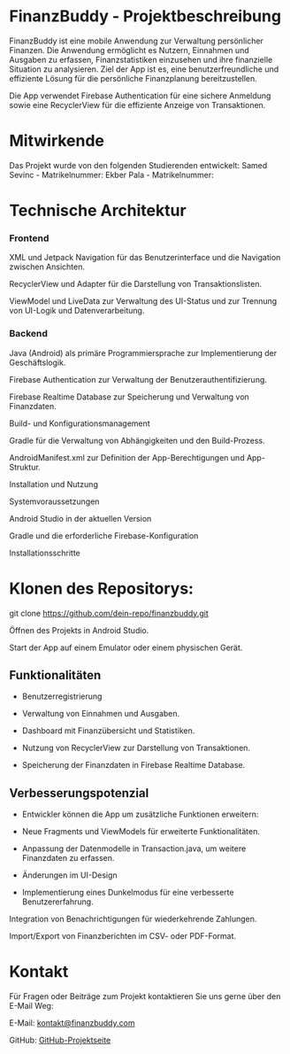 # FinanzBuddy - Projektbeschreibung


FinanzBuddy ist eine mobile Anwendung zur Verwaltung persönlicher Finanzen. Die Anwendung ermöglicht es Nutzern, Einnahmen und Ausgaben zu erfassen, Finanzstatistiken einzusehen und ihre finanzielle Situation zu analysieren. Ziel der App ist es, eine benutzerfreundliche und effiziente Lösung für die persönliche Finanzplanung bereitzustellen.

Die App verwendet Firebase Authentication für eine sichere Anmeldung sowie eine RecyclerView für die effiziente Anzeige von Transaktionen.

# Mitwirkende

Das Projekt wurde von den folgenden Studierenden entwickelt:
Samed Sevinc - Matrikelnummer:
Ekber Pala - Matrikelnummer: 



# Technische Architektur

### Frontend

XML und Jetpack Navigation für das Benutzerinterface und die Navigation zwischen Ansichten.

RecyclerView und Adapter für die Darstellung von Transaktionslisten.

ViewModel und LiveData zur Verwaltung des UI-Status und zur Trennung von UI-Logik und Datenverarbeitung.

### Backend

Java (Android) als primäre Programmiersprache zur Implementierung der Geschäftslogik.

Firebase Authentication zur Verwaltung der Benutzerauthentifizierung.

Firebase Realtime Database zur Speicherung und Verwaltung von Finanzdaten.

Build- und Konfigurationsmanagement

Gradle für die Verwaltung von Abhängigkeiten und den Build-Prozess.

AndroidManifest.xml zur Definition der App-Berechtigungen und App-Struktur.


Installation und Nutzung

Systemvoraussetzungen

Android Studio in der aktuellen Version

Gradle und die erforderliche Firebase-Konfiguration

Installationsschritte

# Klonen des Repositorys:

git clone https://github.com/dein-repo/finanzbuddy.git

Öffnen des Projekts in Android Studio.

Start der App auf einem Emulator oder einem physischen Gerät.


## Funktionalitäten

- Benutzerregistrierung

- Verwaltung von Einnahmen und Ausgaben.

- Dashboard mit Finanzübersicht und Statistiken.

- Nutzung von RecyclerView zur Darstellung von Transaktionen.

- Speicherung der Finanzdaten in Firebase Realtime Database.

## Verbesserungspotenzial

- Entwickler können die App um zusätzliche Funktionen erweitern:

- Neue Fragments und ViewModels für erweiterte Funktionalitäten.

- Anpassung der Datenmodelle in Transaction.java, um weitere Finanzdaten zu erfassen.

- Änderungen im UI-Design

- Implementierung eines Dunkelmodus für eine verbesserte Benutzererfahrung.

Integration von Benachrichtigungen für wiederkehrende Zahlungen.

Import/Export von Finanzberichten im CSV- oder PDF-Format.

 
# Kontakt

Für Fragen oder Beiträge zum Projekt kontaktieren Sie uns gerne über den E-Mail Weg:

E-Mail: kontakt@finanzbuddy.com

GitHub: [GitHub-Projektseite](https://github.com/dein-repo/finanzbuddy.git)
